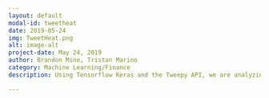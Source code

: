```yaml
---
layout: default
modal-id: tweetheat
date: 2019-05-24
img: TweetHeat.png
alt: image-alt
project-date: May 24, 2019
author: Brandon Mino, Tristan Marino
category: Machine Learning/Finance
description: Using Tensorflow Keras and the Tweepy API, we are analyzing tweets to predict the price of stocks on a minute-by-minute basis. This would be hosted on a Vue frontend for users to experience. ***CURRRENTLY A WORK IN PROGRESS***

---
```

